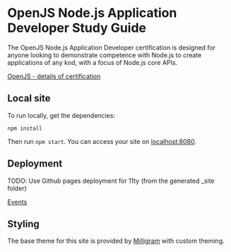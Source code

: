 # OpenJS Node.js Application Developer Study Guide

The OpenJS Node.js Application Developer certification is designed for anyone looking to demonstrate competence with Node.js to create applications of any knd, with a focus of Node.js core APIs.

[OpenJS - details of certification](https://openjsf.org/certification/)

## Local site

To run locally, get the dependencies:

```
npm install
```

Then run `npm start`. You can access your site on [localhost:8080](http://localhost:8080).

## Deployment

TODO: Use Github pages deployment for 11ty (from the generated \_site folder)

[Events](/events/events.md)

## Styling

The base theme for this site is provided by [Milligram](https://milligram.io) with custom theming.
